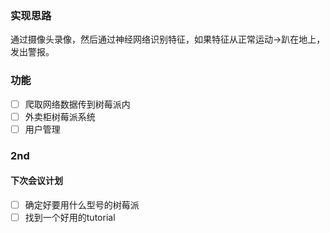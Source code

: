 ### 实现思路
通过摄像头录像，然后通过神经网络识别特征，如果特征从正常运动->趴在地上，发出警报。

### 功能
- [ ] 爬取网络数据传到树莓派内
- [ ] 外卖柜树莓派系统
- [ ] 用户管理

### 2nd
#### 下次会议计划
- [ ] 确定好要用什么型号的树莓派
- [ ] 找到一个好用的tutorial
